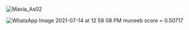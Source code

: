 
![Mavia_As02](https://user-images.githubusercontent.com/53654229/125421877-eb6e1b4e-9e9d-4e58-9614-0ff1b2ecdbac.PNG)

![WhatsApp Image 2021-07-14 at 12 58 08 PM](https://user-images.githubusercontent.com/66063454/125586285-b2183020-5eae-4681-8f9e-5b60a7d6958d.jpeg)
muneeb score = 0.50717
